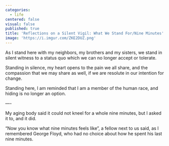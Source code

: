 ```yaml
---
categories:
  - life
centered: false
visual: false
published: true
title: 'Reflections on a Silent Vigil: What We Stand For/Nine Minutes'
image: 'https://i.imgur.com/ZKE2DUZ.png'
---
```

As I stand here 
with my neighbors,
my brothers and my sisters, 
we stand in silent witness
to a status quo 
which we can no longer 
accept or tolerate.

Standing in silence, 
my heart opens 
to the pain we all share, 
and the compassion 
that we may share as well,
if we are resolute 
in our intention for change.

Standing here,
I am reminded 
that I am a member 
of the human race, 
and hiding 
is no longer an option.

—-

My aging body 
said it could not kneel 
for a whole nine minutes, 
but I asked it to, and it did.

“Now you know 
what nine minutes feels like”, 
a fellow next to us said,
as I remembered George Floyd,
who had no choice
about how he spent
his last nine minutes.